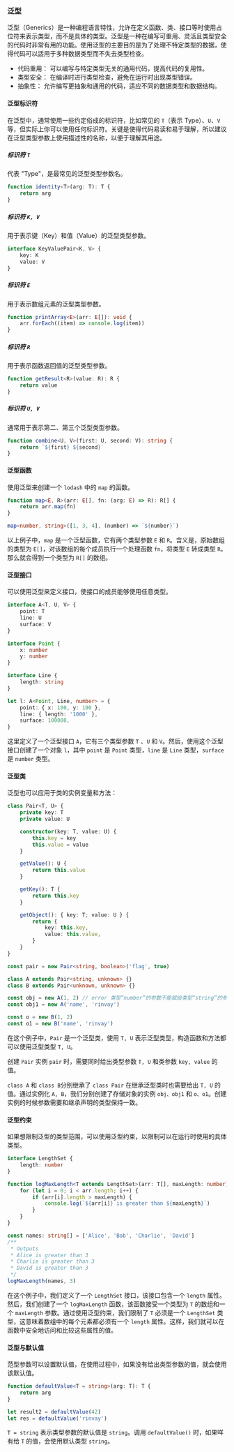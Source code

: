 ### 泛型

泛型（Generics）是一种编程语言特性，允许在定义函数、类、接口等时使用占位符来表示类型，而不是具体的类型。泛型是一种在编写可重用、灵活且类型安全的代码时非常有用的功能。使用泛型的主要目的是为了处理不特定类型的数据，使得代码可以适用于多种数据类型而不失去类型检查。

-   代码重用： 可以编写与特定类型无关的通用代码，提高代码的复用性。
-   类型安全： 在编译时进行类型检查，避免在运行时出现类型错误。
-   抽象性： 允许编写更抽象和通用的代码，适应不同的数据类型和数据结构。

#### 泛型标识符

在泛型中，通常使用一些约定俗成的标识符，比如常见的 `T`（表示 Type）、`U`、`V` 等，但实际上你可以使用任何标识符。关键是使得代码易读和易于理解，所以建议在泛型类型参数上使用描述性的名称，以便于理解其用途。

##### 标识符 `T`

代表 "Type"，是最常见的泛型类型参数名。

```ts
function identity<T>(arg: T): T {
    return arg
}
```

##### 标识符 `K, V`

用于表示键（Key）和值（Value）的泛型类型参数。

```ts
interface KeyValuePair<K, V> {
    key: K
    value: V
}
```

##### 标识符 `E`

用于表示数组元素的泛型类型参数。

```ts
function printArray<E>(arr: E[]): void {
    arr.forEach((item) => console.log(item))
}
```

##### 标识符 `R`

用于表示函数返回值的泛型类型参数。

```ts
function getResult<R>(value: R): R {
    return value
}
```

##### 标识符 `U, V`

通常用于表示第二、第三个泛型类型参数。

```ts
function combine<U, V>(first: U, second: V): string {
    return `${first} ${second}`
}
```

#### 泛型函数

使用泛型来创建一个 `lodash` 中的 `map` 的函数。

```ts
function map<E, R>(arr: E[], fn: (arg: E) => R): R[] {
    return arr.map(fn)
}

map<number, string>([1, 3, 4], (number) => `${number}`)
```

以上例子中，`map` 是一个泛型函数，它有两个类型参数 `E` 和 `R`。含义是，原始数组的类型为 `E[]`，对该数组的每个成员执行一个处理函数 `fn`，将类型 `E` 转成类型 `R`，那么就会得到一个类型为 `R[]` 的数组。

#### 泛型接口

可以使用泛型来定义接口，使接口的成员能够使用任意类型。

```ts
interface A<T, U, V> {
    point: T
    line: U
    surface: V
}

interface Point {
    x: number
    y: number
}

interface Line {
    length: string
}

let l: A<Point, Line, number> = {
    point: { x: 100, y: 100 },
    line: { length: '1000' },
    surface: 100000,
}
```

这里定义了一个泛型接口 `A`，它有三个类型参数 `T` 、`U` 和 `V`。然后，使用这个泛型接口创建了一个对象 `l`，其中 `point` 是 `Point` 类型，`line` 是 `Line` 类型，`surface` 是 `number` 类型。

#### 泛型类

泛型也可以应用于类的实例变量和方法：

```ts
class Pair<T, U> {
    private key: T
    private value: U

    constructor(key: T, value: U) {
        this.key = key
        this.value = value
    }

    getValue(): U {
        return this.value
    }

    getKey(): T {
        return this.key
    }

    getObject(): { key: T; value: U } {
        return {
            key: this.key,
            value: this.value,
        }
    }
}

const pair = new Pair<string, boolean>('flag', true)

class A extends Pair<string, unknown> {}
class B extends Pair<unknown, unknown> {}

const obj = new A(1, 2) // error 类型“number”的参数不能赋给类型“string”的参数。
const obj1 = new A('name', 'rinvay')

const o = new B(1, 2)
const o1 = new B('name', 'rinvay')
```

在这个例子中，`Pair` 是一个泛型类，使用 `T, U` 表示泛型类型，构造函数和方法都可以使用泛型类型 `T, U`。

创建 `Pair` 实例 `pair` 时，需要同时给出类型参数 `T, U` 和类参数 `key, value` 的值。

`class A` 和 `class B`分别继承了 `class Pair` 在继承泛型类时也需要给出 `T, U` 的值。通过实例化 `A, B`，我们分别创建了存储对象的实例 `obj、obj1` 和 `o、o1`。创建实例的时候参数需要和继承声明的类型保持一致。

#### 泛型约束

如果想限制泛型的类型范围，可以使用泛型约束，以限制可以在运行时使用的具体类型。

```ts
interface LengthSet {
    length: number
}

function logMaxLength<T extends LengthSet>(arr: T[], maxLength: number): void {
    for (let i = 0; i < arr.length; i++) {
        if (arr[i].length > maxLength) {
            console.log(`${arr[i]} is greater than ${maxLength}`)
        }
    }
}

const names: string[] = ['Alice', 'Bob', 'Charlie', 'David']
/**
 * Outputs
 * Alice is greater than 3
 * Charlie is greater than 3
 * David is greater than 3
 */
logMaxLength(names, 3)
```

在这个例子中，我们定义了一个 `LengthSet` 接口，该接口包含一个 `length` 属性。然后，我们创建了一个 `logMaxLength` 函数，该函数接受一个类型为 `T` 的数组和一个 `maxLength` 参数。通过使用泛型约束，我们限制了 `T` 必须是一个 `LengthSet` 类型，这意味着数组中的每个元素都必须有一个 `length` 属性。这样，我们就可以在函数中安全地访问和比较这些属性的值。

#### 泛型与默认值

范型参数可以设置默认值，在使用过程中，如果没有给出类型参数的值，就会使用该默认值。

```ts
function defaultValue<T = string>(arg: T): T {
    return arg
}

let result2 = defaultValue(42)
let res = defaultValue('rinvay')
```

`T = string` 表示类型参数的默认值是 `string`。调用 `defaultValue()` 时，如果咩有给 `T` 的值，会使用默认类型 `string`。

